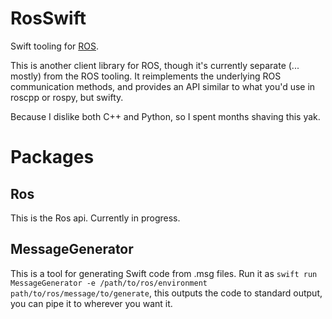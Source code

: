 # RosSwift

Swift tooling for [ROS](https://ros.org).

This is another client library for ROS, though it's currently separate (... mostly) from the ROS tooling. It reimplements the underlying ROS communication methods, and provides an API similar to what you'd use in roscpp or rospy, but swifty.

Because I dislike both C++ and Python, so I spent months shaving this yak.

# Packages

## Ros

This is the Ros api. Currently in progress.

## MessageGenerator

This is a tool for generating Swift code from .msg files. Run it as `swift run MessageGenerator -e /path/to/ros/environment path/to/ros/message/to/generate`, this outputs the code to standard output, you can pipe it to wherever you want it.

